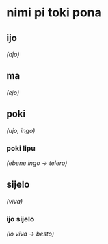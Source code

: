 # nimi pi toki pona


## ijo
*(aĵo)*
## ma
*(ejo)*
## poki
*(ujo, ingo)*
### poki lipu
*(ebene ingo → telero)*
## sijelo
*(viva)*
### ijo sijelo
*(io viva → besto)*
